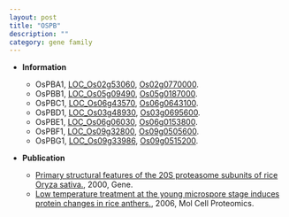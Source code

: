 ```yaml
---
layout: post
title: "OSPB"
description: ""
category: gene family
---
```


* **Information**  
    + OsPBA1, [LOC_Os02g53060](http://rice.plantbiology.msu.edu/cgi-bin/ORF_infopage.cgi?orf=LOC_Os02g53060), [Os02g0770000](http://rapdb.dna.affrc.go.jp/viewer/gbrowse_details/irgsp1?name=Os02g0770000).
    + OsPBB1, [LOC_Os05g09490](http://rice.plantbiology.msu.edu/cgi-bin/ORF_infopage.cgi?orf=LOC_Os05g09490), [Os05g0187000](http://rapdb.dna.affrc.go.jp/viewer/gbrowse_details/irgsp1?name=Os05g0187000).
    + OsPBC1, [LOC_Os06g43570](http://rice.plantbiology.msu.edu/cgi-bin/ORF_infopage.cgi?orf=LOC_Os06g43570), [Os06g0643100](http://rapdb.dna.affrc.go.jp/viewer/gbrowse_details/irgsp1?name=Os06g0643100).
    + OsPBD1, [LOC_Os03g48930](http://rice.plantbiology.msu.edu/cgi-bin/ORF_infopage.cgi?orf=LOC_Os03g48930), [Os03g0695600](http://rapdb.dna.affrc.go.jp/viewer/gbrowse_details/irgsp1?name=Os03g0695600).
    + OsPBE1, [LOC_Os06g06030](http://rice.plantbiology.msu.edu/cgi-bin/ORF_infopage.cgi?orf=LOC_Os06g06030), [Os06g0153800](http://rapdb.dna.affrc.go.jp/viewer/gbrowse_details/irgsp1?name=Os06g0153800).
    + OsPBF1, [LOC_Os09g32800](http://rice.plantbiology.msu.edu/cgi-bin/ORF_infopage.cgi?orf=LOC_Os09g32800), [Os09g0505600](http://rapdb.dna.affrc.go.jp/viewer/gbrowse_details/irgsp1?name=Os09g0505600).
    + OsPBG1, [LOC_Os09g33986](http://rice.plantbiology.msu.edu/cgi-bin/ORF_infopage.cgi?orf=LOC_Os09g33986), [Os09g0515200](http://rapdb.dna.affrc.go.jp/viewer/gbrowse_details/irgsp1?name=Os09g0515200).

* **Publication**  
    + [Primary structural features of the 20S proteasome subunits of rice Oryza sativa.](http://www.ncbi.nlm.nih.gov/pubmed?term=Primary+structural+features+of+the+20S+proteasome+subunits+of+rice+Oryza+sativa.%5BTitle%5D), 2000, Gene.
    + [Low temperature treatment at the young microspore stage induces protein changes in rice anthers.](http://www.ncbi.nlm.nih.gov/pubmed?term=Low+temperature+treatment+at+the+young+microspore+stage+induces+protein+changes+in+rice+anthers.%5BTitle%5D), 2006, Mol Cell Proteomics.


